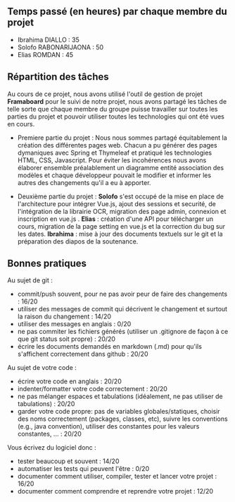 ## Temps passé (en heures) par chaque membre du projet

 - Ibrahima DIALLO : 35
 - Solofo RABONARIJAONA : 50
 - Elias ROMDAN : 45
 
## Répartition des tâches
Au cours de ce projet, nous avons utilisé l'outil de gestion de projet **Framaboard** pour le suivi de notre projet, nous avons partagé les tâches de telle sorte que chaque membre du groupe puisse travailler sur toutes les parties du projet et pouvoir utiliser toutes les technologies qui ont été vues en cours.

 - Premiere partie du projet : Nous nous sommes partagé équitablement la création des différentes pages web. Chacun a pu générer des pages dymaniques avec Spring et Thymeleaf et pratiqué les technologies HTML, CSS, Javascript. Pour éviter les incohérences nous avons élaborer ensemble préalablement un diagramme entité association des modèles et chaque développeur pouvait le modifier et informer les autres des changements qu'il a eu à apporter.
 
 - Deuxième partie du projet : **Solofo** s'est occupé de la mise en place de l'architecture pour intégrer Vue.js, ajout des sessions et  securité, de l'intégration de la librairie OCR, migration des page admin, connexion et inscription en vue.js . **Elias** : création d'une API pour télécharger un cours, migration de la page setting en vue.js et la correction du bug sur les dates. **Ibrahima** : mise à jour des documents textuels sur le git et la préparation des diapos de la soutenance.

## Bonnes pratiques

Au sujet de git :

 - commit/push souvent, pour ne pas avoir peur de faire des changements : 16/20
 - utiliser des messages de commit qui décrivent le changement et surtout la raison du changement : 14/20
 - utiliser des messages en anglais : 0/20
 - ne pas commiter les fichiers générés (utiliser un .gitignore de façon à ce que git status soit propre) : 20/20
 - écrire les documents demandés en markdown (.md) pour qu'ils s'affichent correctement dans github : 20/20

Au sujet de votre code :

 - écrire votre code en anglais : 20/20
 - indenter/formatter votre code correctement : 20/20
 - ne pas mélanger espaces et tabulations (idéalement, ne pas utiliser de tabulations) : 20/20
 - garder votre code propre: pas de variables globales/statiques, choisir des noms correctement (packages, classes, etc),
 suivre les conventions (e.g., java convention), utiliser des constantes pour les valeurs constantes, ... : 20/20

Vous écrivez du logiciel donc :

 - tester beaucoup et souvent : 14/20
 - automatiser les tests qui peuvent l'être : 0/20
 - documenter comment utiliser, compiler, tester et lancer votre projet : 16/20
 - documenter comment comprendre et reprendre votre projet : 12/20
